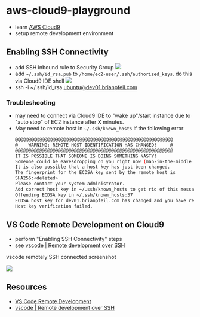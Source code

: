 # aws-cloud9-playground

* learn [AWS Cloud9](https://aws.amazon.com/cloud9/)
* setup remote development environment

## Enabling SSH Connectivity

* add SSH inbound rule to Security Group
    ![](https://www.evernote.com/l/AAEY_BSM7g5PVa72gIFEevDXgdKE1E-zAdoB/image.png)
* add `~/.ssh/id_rsa.pub` to `/home/ec2-user/.ssh/authorized_keys`.  do this via Cloud9 IDE shell
    ![](https://www.evernote.com/l/AAGhf-SuVVRDtpS8fMS9lRQmHCwQSs6A1v8B/image.png)
* ssh -i ~/.ssh/id_rsa  ubuntu@dev01.brianpfeil.com


### Troubleshooting

* may need to connect via Cloud9 IDE to "wake up"/start instance due to "auto stop" of EC2 instance after
X minutes.
* May need to remote host in `~/.ssh/known_hosts` if the following error
    ```sh
    @@@@@@@@@@@@@@@@@@@@@@@@@@@@@@@@@@@@@@@@@@@@@@@@@@@@@@@@@@@
    @    WARNING: REMOTE HOST IDENTIFICATION HAS CHANGED!     @
    @@@@@@@@@@@@@@@@@@@@@@@@@@@@@@@@@@@@@@@@@@@@@@@@@@@@@@@@@@@
    IT IS POSSIBLE THAT SOMEONE IS DOING SOMETHING NASTY!
    Someone could be eavesdropping on you right now (man-in-the-middle attack)!
    It is also possible that a host key has just been changed.
    The fingerprint for the ECDSA key sent by the remote host is
    SHA256:<deleted>
    Please contact your system administrator.
    Add correct host key in ~/.ssh/known_hosts to get rid of this message.
    Offending ECDSA key in ~/.ssh/known_hosts:37
    ECDSA host key for dev01.brianpfeil.com has changed and you have requested strict checking.
    Host key verification failed.
    ```

## VS Code Remote Development on Cloud9

* perform "Enabling SSH Connectivity" steps
* see [vscode | Remote development over SSH](https://code.visualstudio.com/docs/remote/ssh-tutorial)

vscode remotely SSH connected screenshot

![](https://www.evernote.com/l/AAFjZ-9n0FZKAYf1bAOao7RJcTKpfeEMEy4B/image.png)

## Resources

* [VS Code Remote Development](https://code.visualstudio.com/docs/remote/remote-overview)
* [vscode | Remote development over SSH](https://code.visualstudio.com/docs/remote/ssh-tutorial)